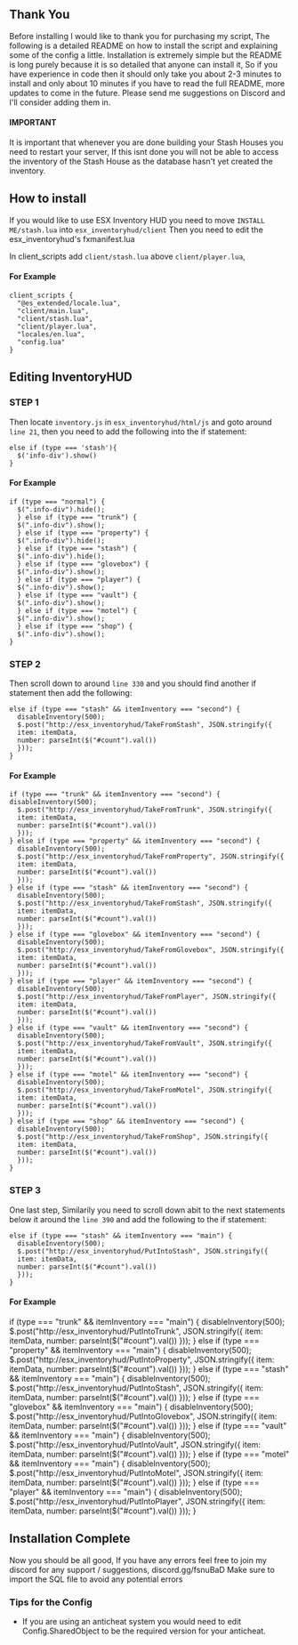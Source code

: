 ## Thank You ##
Before installing I would like to thank you for purchasing my script, The following is a detailed README on how to install the script and explaining some of the config a little.
Installation is extremely simple but the README is long purely because it is so detailed that anyone can install it, So if you have experience in code then it should only take you about 2-3 minutes to install and only about 10 minutes if you have to read the full README, more updates to come in the future. Please send me suggestions on Discord and I'll consider adding them in.

#### IMPORTANT ####
It is important that whenever you are done building your Stash Houses you need to restart your server, If this isnt done you will not be able to access the inventory of the Stash House as the database hasn't yet created the inventory.

## How to install ##
If you would like to use ESX Inventory HUD you need to move `INSTALL ME/stash.lua` into `esx_inventoryhud/client`
Then you need to edit the esx_inventoryhud's fxmanifest.lua

In client_scripts add `client/stash.lua` above `client/player.lua`,

#### For Example ####
```
client_scripts {
  "@es_extended/locale.lua",
  "client/main.lua",
  "client/stash.lua",
  "client/player.lua",
  "locales/en.lua",
  "config.lua"
}
```

## Editing InventoryHUD ##
### STEP 1 ###
Then locate `inventory.js` in `esx_inventoryhud/html/js` and goto around `line 21`, then you need to add the following into the if statement: 

```
else if (type === 'stash'){
  $('info-div').show()
}
```

#### For Example ####
```
if (type === "normal") {
  $(".info-div").hide();
  } else if (type === "trunk") {
  $(".info-div").show();
  } else if (type === "property") {
  $(".info-div").hide();
  } else if (type === "stash") {
  $(".info-div").hide();
  } else if (type === "glovebox") {
  $(".info-div").show();
  } else if (type === "player") {
  $(".info-div").show();
  } else if (type === "vault") {
  $(".info-div").show();
  } else if (type === "motel") {
  $(".info-div").show();
  } else if (type === "shop") {
  $(".info-div").show();
}
```

### STEP 2 ###
Then scroll down to around `line 330` and you should find another if statement then add the following:
```
else if (type === "stash" && itemInventory === "second") {
  disableInventory(500);
  $.post("http://esx_inventoryhud/TakeFromStash", JSON.stringify({
  item: itemData,
  number: parseInt($("#count").val())
  }));
}
```

#### For Example ####
```
if (type === "trunk" && itemInventory === "second") {
disableInventory(500);
  $.post("http://esx_inventoryhud/TakeFromTrunk", JSON.stringify({
  item: itemData,
  number: parseInt($("#count").val())
  }));
} else if (type === "property" && itemInventory === "second") {
  disableInventory(500);
  $.post("http://esx_inventoryhud/TakeFromProperty", JSON.stringify({
  item: itemData,
  number: parseInt($("#count").val())
  }));
} else if (type === "stash" && itemInventory === "second") {
  disableInventory(500);
  $.post("http://esx_inventoryhud/TakeFromStash", JSON.stringify({
  item: itemData,
  number: parseInt($("#count").val())
  }));
} else if (type === "glovebox" && itemInventory === "second") {
  disableInventory(500);
  $.post("http://esx_inventoryhud/TakeFromGlovebox", JSON.stringify({
  item: itemData,
  number: parseInt($("#count").val())
  }));
} else if (type === "player" && itemInventory === "second") {
  disableInventory(500);
  $.post("http://esx_inventoryhud/TakeFromPlayer", JSON.stringify({
  item: itemData,
  number: parseInt($("#count").val())
  }));
} else if (type === "vault" && itemInventory === "second") {
  disableInventory(500);
  $.post("http://esx_inventoryhud/TakeFromVault", JSON.stringify({
  item: itemData,
  number: parseInt($("#count").val())
  }));
} else if (type === "motel" && itemInventory === "second") {
  disableInventory(500);
  $.post("http://esx_inventoryhud/TakeFromMotel", JSON.stringify({
  item: itemData,
  number: parseInt($("#count").val())
  }));
} else if (type === "shop" && itemInventory === "second") {
  disableInventory(500);
  $.post("http://esx_inventoryhud/TakeFromShop", JSON.stringify({
  item: itemData,
  number: parseInt($("#count").val())
  }));
}
```

### STEP 3 ###
One last step, Similarily you need to scroll down abit to the next statements below it around the `line 390` and add the following to the if statement:

```
else if (type === "stash" && itemInventory === "main") {
  disableInventory(500);
  $.post("http://esx_inventoryhud/PutIntoStash", JSON.stringify({
  item: itemData,
  number: parseInt($("#count").val())
  }));
}
```
#### For Example ####
if (type === "trunk" && itemInventory === "main") {
  disableInventory(500);
  $.post("http://esx_inventoryhud/PutIntoTrunk", JSON.stringify({
  item: itemData,
  number: parseInt($("#count").val())
  }));
} else if (type === "property" && itemInventory === "main") {
  disableInventory(500);
  $.post("http://esx_inventoryhud/PutIntoProperty", JSON.stringify({
  item: itemData,
  number: parseInt($("#count").val())
  }));
} else if (type === "stash" && itemInventory === "main") {
  disableInventory(500);
  $.post("http://esx_inventoryhud/PutIntoStash", JSON.stringify({
  item: itemData,
  number: parseInt($("#count").val())
  }));
} else if (type === "glovebox" && itemInventory === "main") {
  disableInventory(500);
  $.post("http://esx_inventoryhud/PutIntoGlovebox", JSON.stringify({
  item: itemData,
  number: parseInt($("#count").val())
  }));
} else if (type === "vault" && itemInventory === "main") {
  disableInventory(500);
  $.post("http://esx_inventoryhud/PutIntoVault", JSON.stringify({
  item: itemData,
  number: parseInt($("#count").val())
  }));
} else if (type === "motel" && itemInventory === "main") {
  disableInventory(500);
  $.post("http://esx_inventoryhud/PutIntoMotel", JSON.stringify({
  item: itemData,
  number: parseInt($("#count").val())
  }));
} else if (type === "player" && itemInventory === "main") {
  disableInventory(500);
  $.post("http://esx_inventoryhud/PutIntoPlayer", JSON.stringify({
  item: itemData,
  number: parseInt($("#count").val())
  }));
}

## Installation Complete ##
Now you should be all good, If you have any errors feel free to join my discord for any support / suggestions, discord.gg/fsnuBaD
Make sure to import the SQL file to avoid any potential errors

### Tips for the Config ###
- If you are using an anticheat system you would need to edit Config.SharedObject to be the required version for your anticheat.